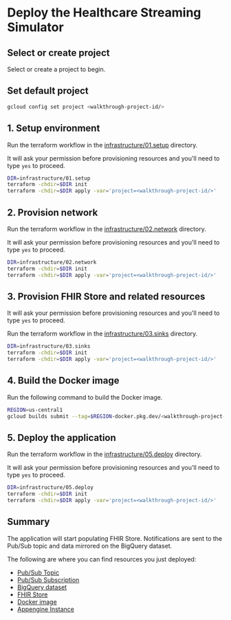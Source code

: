 <!--
Copyright 2022 Google LLC

Licensed under the Apache License, Version 2.0 (the "License");
you may not use this file except in compliance with the License.
You may obtain a copy of the License at

    https://www.apache.org/licenses/LICENSE-2.0

Unless required by applicable law or agreed to in writing, software
distributed under the License is distributed on an "AS IS" BASIS,
WITHOUT WARRANTIES OR CONDITIONS OF ANY KIND, either express or implied.
See the License for the specific language governing permissions and
limitations under the License.
-->

# Deploy the Healthcare Streaming Simulator

## Select or create project

Select or create a project to begin.

<walkthrough-project-setup></walkthrough-project-setup>

## Set default project

```sh
gcloud config set project <walkthrough-project-id/>
```

## 1. Setup environment

Run the terraform workflow in
the [infrastructure/01.setup](infrastructure/01.setup) directory.

It will ask your permission before provisioning resources and you'll need to
type `yes` to proceed.

```sh
DIR=infrastructure/01.setup
terraform -chdir=$DIR init
terraform -chdir=$DIR apply -var='project=<walkthrough-project-id/>'
```

## 2. Provision network

Run the terraform workflow in
the [infrastructure/02.network](infrastructure/02.network) directory.

It will ask your permission before provisioning resources and you'll need to
type `yes` to proceed.

```sh
DIR=infrastructure/02.network
terraform -chdir=$DIR init
terraform -chdir=$DIR apply -var='project=<walkthrough-project-id/>'
```

## 3. Provision FHIR Store and related resources

It will ask your permission before provisioning resources and you'll need to
type `yes` to proceed.

Run the terraform workflow in
the [infrastructure/03.sinks](infrastructure/03.sinks) directory.

```sh
DIR=infrastructure/03.sinks
terraform -chdir=$DIR init
terraform -chdir=$DIR apply -var='project=<walkthrough-project-id/>'
```

## 4. Build the Docker image

Run the following command to build the Docker image.

```sh
REGION=us-central1
gcloud builds submit --tag=$REGION-docker.pkg.dev/<walkthrough-project-id/>/simulator/simulator
```

## 5. Deploy the application

Run the terraform workflow in
the [infrastructure/05.deploy](infrastructure/05.deploy) directory.

It will ask your permission before provisioning resources and you'll need to
type `yes` to proceed.

```sh
DIR=infrastructure/05.deploy
terraform -chdir=$DIR init
terraform -chdir=$DIR apply -var='project=<walkthrough-project-id/>'
```

## Summary

The application will start populating FHIR Store.  Notifications are sent to
the Pub/Sub topic and data mirrored on the BigQuery dataset.

The following are where you can find resources you just deployed:

- [Pub/Sub Topic](https://console.cloud.google.com/cloudpubsub/topic/list?project=<walkthrough-project-id/>)
- [Pub/Sub Subscription](https://console.cloud.google.com/cloudpubsub/subscription/list?project=<walkthrough-project-id/>)
- [BigQuery dataset](https://console.cloud.google.com/bigquery?project=<walkthrough-project-id/>)
- [FHIR Store](https://console.cloud.google.com/healthcare/browser?project=<walkthrough-project-id/>)
- [Docker image](https://console.cloud.google.com/artifacts?project=<walkthrough-project-id/>)
- [Appengine Instance](https://console.cloud.google.com/appengine/instances?project=<walkthrough-project-id/>)